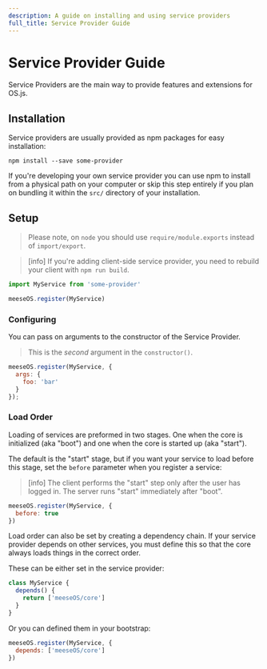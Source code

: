 ```yaml
---
description: A guide on installing and using service providers
full_title: Service Provider Guide
---
```


# Service Provider Guide

Service Providers are the main way to provide features and extensions for OS.js.

## Installation

Service providers are usually provided as npm packages for easy installation:

```shell
npm install --save some-provider
```

If you're developing your own service provider you can use npm to install from a
physical path on your computer or skip this step entirely if you plan on bundling
it within the `src/` directory of your installation.

## Setup

> Please note, on `node` you should use `require/module.exports` instead of `import/export`.

<!-- -->

> [info] If you're adding client-side service provider, you need to rebuild your
> client with `npm run build`.

```javascript
import MyService from 'some-provider'

meeseOS.register(MyService)
```

### Configuring

You can pass on arguments to the constructor of the Service Provider.

> This is the *second* argument in the `constructor()`.

```javascript
meeseOS.register(MyService, {
  args: {
    foo: 'bar'
  }
});
```

### Load Order

Loading of services are preformed in two stages. One when the core is initialized
(aka "boot") and one when the core is started up (aka "start").

The default is the "start" stage, but if you want your service to load before
this stage, set the `before` parameter when you register a service:

> [info] The client performs the "start" step only after the user has logged in.
> The server runs "start" immediately after "boot".


```javascript
meeseOS.register(MyService, {
  before: true
})
```

Load order can also be set by creating a dependency chain. If your service provider
depends on other services, you must define this so that the core always loads
things in the correct order.

These can be either set in the service provider:

```javascript
class MyService {
  depends() {
    return ['meeseOS/core']
  }
}
```

Or you can defined them in your bootstrap:

```javascript
meeseOS.register(MyService, {
  depends: ['meeseOS/core']
})
```
